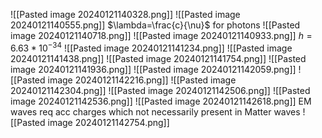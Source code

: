 ![[Pasted image 20240121140328.png]]
![[Pasted image 20240121140555.png]]
$\lambda=\frac{c}{\nu}$ for photons
![[Pasted image 20240121140718.png]]
![[Pasted image 20240121140933.png]]
$h = 6.63 * 10^{-34}$
![[Pasted image 20240121141234.png]]
![[Pasted image 20240121141438.png]]
![[Pasted image 20240121141754.png]]
![[Pasted image 20240121141936.png]]
![[Pasted image 20240121142059.png]]
![[Pasted image 20240121142216.png]]
![[Pasted image 20240121142304.png]]
![[Pasted image 20240121142506.png]]
![[Pasted image 20240121142536.png]]
![[Pasted image 20240121142618.png]]
EM waves req acc charges which not necessarily present in Matter waves
![[Pasted image 20240121142754.png]]
